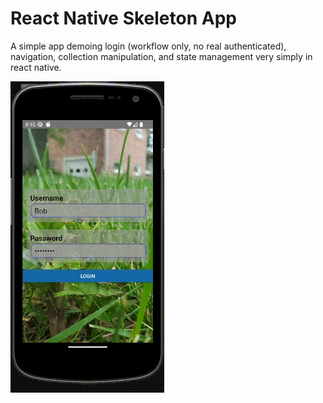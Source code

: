 # React Native Skeleton App
A simple app demoing login (workflow only, no real authenticated), navigation, collection manipulation, and state management 
very simply in react native. 

![app demo](https://github.com/idrios/react-native-skeleton-app/blob/main/demo.gif "demo gif")